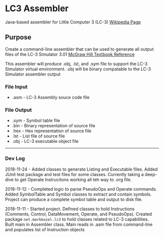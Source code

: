 # LC3 Assembler
Java-based assembler for Little Computer 3 (LC-3) [Wikipedia Page](https://en.wikipedia.org/wiki/LC-3)

## Purpose
Create a command-line assembler that can be used to generate all output files of the LC-3 Simulator 3.01 [McGraw Hill Textbook Reference](http://highered.mheducation.com/sites/0072467509/index.html)

This assembler will produce .obj, .lst, and .sym file to support the LC-3 Simulator virtual environment. .obj will be binary compatable to the LC-3 Simulator assembler output

### File Input
* .asm - LC-3 Assembly souce code file
### File Output
* .sym - Symbol table file
* .bin - Binary representation of source file
* .hex - Hex representation of source file
* .lst - List file of source file
* .obj - LC-3 executable object file

[logo]: https://github.com/MarkKozel/LC3_Assembler/design/01_Overview.png "Overview of Classes"


---
### Dev Log

2018-11-24 - Added classes to generate Listing and Executable files. Added JUnit test package and test files for some classes. Currently taking a deep-dive to get Operate Instrucitons working all teh way to .org file.

2018-11-12 - Completed logic to parse PseudoOps and Operate commands. Added SymbolTable and Symbol classes to extract and contain symbols. Project can produce a complete symbol table and output to disk file.

2018-11-11 - Started project. Defined classes to hold Instructions (Comments, Control, DataMovement, Operate, and PseudoOps). Created package `net.markkozel.lc3` to hold classes related to LC-3 capabilities. Built main in Assembler class. Main reads in .asm file from command-line and populates list of Instruction objects

